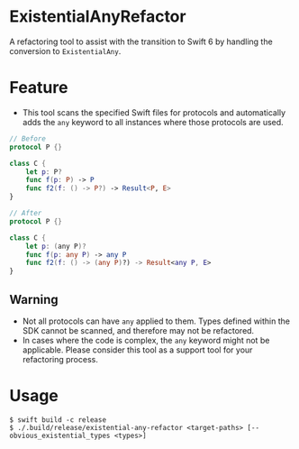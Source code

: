 # ExistentialAnyRefactor
A refactoring tool to assist with the transition to Swift 6 by handling the conversion to `ExistentialAny`.

# Feature
- This tool scans the specified Swift files for protocols and automatically adds the `any` keyword to all instances where those protocols are used.

```swift
// Before
protocol P {}

class C {
    let p: P?
    func f(p: P) -> P
    func f2(f: () -> P?) -> Result<P, E>
}
```

```swift
// After
protocol P {}

class C {
    let p: (any P)?
    func f(p: any P) -> any P
    func f2(f: () -> (any P)?) -> Result<any P, E>
}
```

## Warning
- Not all protocols can have `any` applied to them. Types defined within the SDK cannot be scanned, and therefore may not be refactored.
- In cases where the code is complex, the `any` keyword might not be applicable. Please consider this tool as a support tool for your refactoring process.

# Usage
```shell
$ swift build -c release
$ ./.build/release/existential-any-refactor <target-paths> [--obvious_existential_types <types>]
```
